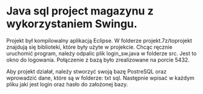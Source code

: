 # Java sql project magazynu z wykorzystaniem Swingu.
Projekt był kompilowalny aplikacją Eclipse.
W folderze projekt.7z/toprojekt znajdują się biblioteki, które były użyte w projekcie.
Chcąc ręcznie  uruchomić program, należy odpalic plik login_sw.java w folderze src. Jest to okno do logowania.
Połączenie z bazą było zrealizowane na porcie 5432.

Aby projekt działał, należy stworzyć swoją bazę PostreSQL oraz wprowadzić dane, które są w folderze: txt sql.
Następnie wpisać w każdym pliku jaki jest login oraz hasło do założonej bazy. 
